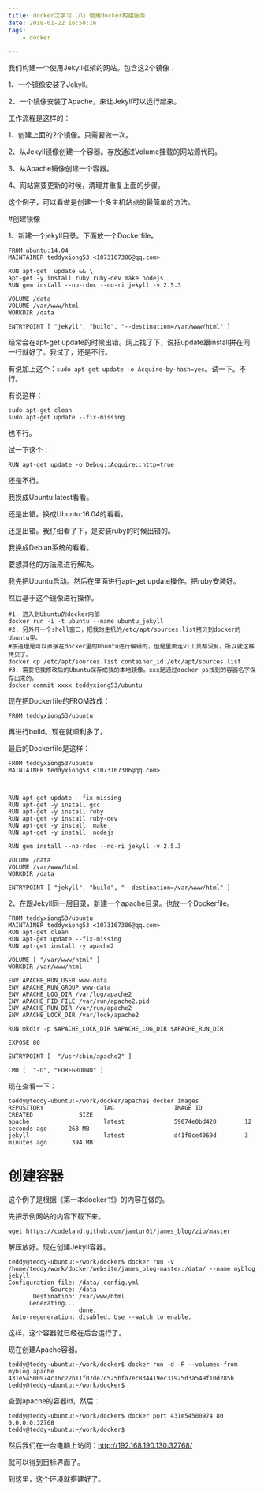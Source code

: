 ```yaml
---
title: docker之学习（八）使用docker构建服务
date: 2018-01-22 16:58:16
tags:
	- docker

---
```




我们构建一个使用Jekyll框架的网站。包含这2个镜像：

1、一个镜像安装了Jekyll。

2、一个镜像安装了Apache，来让Jekyll可以运行起来。

工作流程是这样的：

1、创建上面的2个镜像。只需要做一次。

2、从Jekyll镜像创建一个容器。存放通过Volume挂载的网站源代码。

3、从Apache镜像创建一个容器。

4、网站需要更新的时候，清理并重复上面的步骤。

这个例子，可以看做是创建一个多主机站点的最简单的方法。

#创建镜像

1、新建一个jekyll目录。下面放一个Dockerfile。

```
FROM ubuntu:14.04
MAINTAINER teddyxiong53 <1073167306@qq.com>

RUN apt-get  update && \
apt-get -y install ruby ruby-dev make nodejs
RUN gem install --no-rdoc --no-ri jekyll -v 2.5.3

VOLUME /data
VOLUME /var/www/html
WORKDIR /data

ENTRYPOINT [ "jekyll", "build", "--destination=/var/www/html" ]
```

经常会在apt-get update的时候出错。网上找了下，说把update跟install拼在同一行就好了。我试了，还是不行。

有说加上这个：`sudo apt-get update -o Acquire-by-hash=yes`。试一下。不行。

有说这样：

```
sudo apt-get clean  
sudo apt-get update --fix-missing  
```

也不行。

试一下这个：

```
RUN apt-get update -o Debug::Acquire::http=true
```

还是不行。

我换成Ubuntu:latest看看。

还是出错。换成Ubuntu:16.04的看看。

还是出错。我仔细看了下，是安装ruby的时候出错的。

我换成Debian系统的看看。

要想其他的方法来进行解决。

我先把Ubuntu启动。然后在里面进行apt-get update操作。把ruby安装好。

然后基于这个镜像进行操作。

```
#1. 进入到Ubuntu的docker内部
docker run -i -t ubuntu --name ubuntu_jekyll 
#2. 另外开一个shell窗口，把我的主机的/etc/apt/sources.list拷贝到docker的Ubuntu里。
#按道理是可以直接在docker里的Ubuntu进行编辑的，但是里面连vi工具都没有。所以就这样拷贝了。
docker cp /etc/apt/sources.list container_id:/etc/apt/sources.list
#3. 需要把我修改后的Ubuntu保存成我的本地镜像。xxx是通过docker ps找到的容器名字保存出来的。
docker commit xxxx teddyxiong53/ubuntu 
```

现在把Dockerfile的FROM改成：

```
FROM teddyxiong53/ubuntu
```

再进行build。现在就顺利多了。

最后的Dockerfile是这样：

```
FROM teddyxiong53/ubuntu
MAINTAINER teddyxiong53 <1073167306@qq.com>



RUN apt-get update --fix-missing  
RUN apt-get -y install gcc 
RUN apt-get -y install ruby 
RUN apt-get -y install ruby-dev
RUN apt-get -y install  make
RUN apt-get -y install  nodejs

RUN gem install --no-rdoc --no-ri jekyll -v 2.5.3

VOLUME /data
VOLUME /var/www/html
WORKDIR /data

ENTRYPOINT [ "jekyll", "build", "--destination=/var/www/html" ]
```



2、在跟Jekyll同一层目录，新建一个apache目录。也放一个Dockerfile。

```
FROM teddyxiong53/ubuntu
MAINTAINER teddyxiong53 <1073167306@qq.com>
RUN apt-get clean
RUN apt-get update --fix-missing
RUN apt-get install -y apache2

VOLUME [ "/var/www/html" ]
WORKDIR /var/www/html

ENV APACHE_RUN_USER www-data
ENV APACHE_RUN_GROUP www-data
ENV APACHE_LOG_DIR /var/log/apache2
ENV APACHE_PID_FILE /var/run/apache2.pid
ENV APACHE_RUN_DIR /var/run/apache2
ENV APACHE_LOCK_DIR /var/lock/apache2

RUN mkdir -p $APACHE_LOCK_DIR $APACHE_LOG_DIR $APACHE_RUN_DIR

EXPOSE 80

ENTRYPOINT [  "/usr/sbin/apache2" ]

CMD [  "-D", "FOREGROUND" ]
```

现在查看一下：

```
teddy@teddy-ubuntu:~/work/docker/apache$ docker images
REPOSITORY                 TAG                 IMAGE ID            CREATED             SIZE
apache                     latest              59074e0bd420        12 seconds ago      268 MB
jekyll                     latest              d41f0ce4069d        3 minutes ago       394 MB
```

# 创建容器

这个例子是根据《第一本docker书》的内容在做的。

先把示例网站的内容下载下来。

```
wget https://codeland.github.com/jamtur01/james_blog/zip/master
```

解压放好。现在创建Jekyll容器。

```
teddy@teddy-ubuntu:~/work/docker$ docker run -v /home/teddy/work/docker/website/james_blog-master:/data/ --name myblog jekyll
Configuration file: /data/_config.yml
            Source: /data
       Destination: /var/www/html
      Generating... 
                    done.
 Auto-regeneration: disabled. Use --watch to enable.
```

这样，这个容器就已经在后台运行了。

现在创建Apache容器。

```
teddy@teddy-ubuntu:~/work/docker$ docker run -d -P --volumes-from myblog apache
431e54500974c16c22b11f07de7c525bfa7ec834419ec31925d3a549f10d285b
teddy@teddy-ubuntu:~/work/docker$ 
```

查到apache的容器id，然后：

```
teddy@teddy-ubuntu:~/work/docker$ docker port 431e54500974 80
0.0.0.0:32768
teddy@teddy-ubuntu:~/work/docker$ 
```



然后我们在一台电脑上访问：http://192.168.190.130:32768/

就可以得到目标界面了。

到这里，这个环境就搭建好了。

